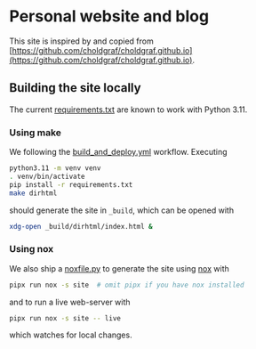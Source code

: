 # Personal website and blog

This site is inspired by and copied from [https://github.com/choldgraf/choldgraf.github.io](https://github.com/choldgraf/choldgraf.github.io).

## Building the site locally

The current [requirements.txt](requirements.txt) are known to work with Python 3.11.

### Using make

We following the [build_and_deploy.yml](.github/workflows/build_and_deploy.yml) workflow.
Executing

```bash
python3.11 -m venv venv
. venv/bin/activate
pip install -r requirements.txt
make dirhtml
```

should generate the site in `_build`, which can be opened with

```bash
xdg-open _build/dirhtml/index.html &
```

### Using nox

We also ship a [noxfile.py](noxfile.py) to generate the site using [nox](https://github.com/wntrblm/nox) with

```bash
pipx run nox -s site  # omit pipx if you have nox installed
```

and to run a live web-server with

```bash
pipx run nox -s site -- live
```

which watches for local changes.
